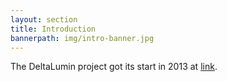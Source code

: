 ```yaml
---
layout: section
title: Introduction
bannerpath: img/intro-banner.jpg
---
```


The DeltaLumin project got its start in 2013 at [link](#).